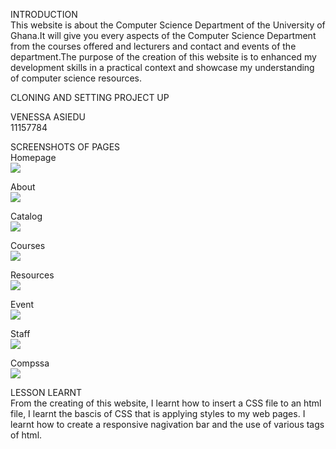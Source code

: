 INTRODUCTION <br>
This website is about the Computer Science Department of the University of Ghana.It will give you every aspects of the Computer Science Department from the courses offered and lecturers and contact and events of the department.The purpose of the creation of this website is to enhanced my development skills in a practical context and showcase my understanding of computer science resources.

CLONING AND SETTING PROJECT UP<br>

VENESSA ASIEDU<br>
11157784

SCREENSHOTS OF PAGES <br>
Homepage<br>
<img src="CSD/CS-Department home.png"> <br>

About<br>
<img src="CSD/CS-department about.png"> <br>

Catalog<br>
<img src="CSD/CS-department catalog.png"> <br>

Courses<br>
<img src="CSD/CS-Department courses.png"> <br>

Resources<br>
<img src="CSD/CS-Department resources.png"> <br>

Event<br>
<img src="CSD/CS-Department event.png"> <br>

Staff<br>
<img src="CSD/CS-department staff.png"> <br>

Compssa<br>
<img src="CSD/CS-department compssa.png"> <br>

LESSON LEARNT<br>
From the creating of this website, I learnt how to insert a CSS file to an html file, I learnt the bascis of CSS that is applying styles to my web pages. I learnt how to create a responsive nagivation bar and the use of various tags of html.
